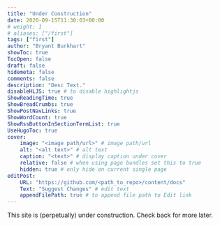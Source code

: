 ```yaml
---
title: "Under Construction"
date: 2020-09-15T11:30:03+00:00
# weight: 1
# aliases: ["/first"]
tags: ["first"]
author: "Bryant Burkhart"
showToc: true
TocOpen: false
draft: false
hidemeta: false
comments: false
description: "Desc Text."
disableHLJS: true # to disable highlightjs
ShowReadingTime: true
ShowBreadCrumbs: true
ShowPostNavLinks: true
ShowWordCount: true
ShowRssButtonInSectionTermList: true
UseHugoToc: true
cover:
    image: "<image path/url>" # image path/url
    alt: "<alt text>" # alt text
    caption: "<text>" # display caption under cover
    relative: false # when using page bundles set this to true
    hidden: true # only hide on current single page
editPost:
    URL: "https://github.com/<path_to_repo>/content/docs"
    Text: "Suggest Changes" # edit text
    appendFilePath: true # to append file path to Edit link
---
```


This site is (perpetually) under construction. Check back for more later. 
